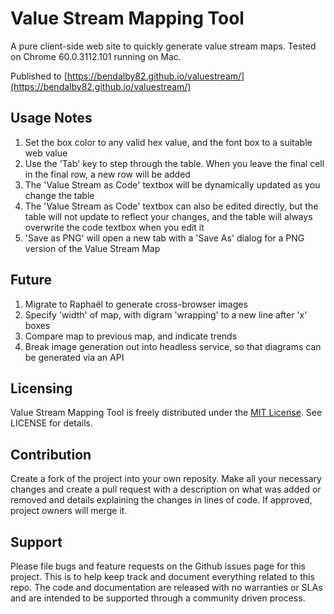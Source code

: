 # Value Stream Mapping Tool
A pure client-side web site to quickly generate value stream maps. Tested on Chrome 60.0.3112.101 running on Mac.

Published to [https://bendalby82.github.io/valuestream/](https://bendalby82.github.io/valuestream/)  
## Usage Notes  
1. Set the box color to any valid hex value, and the font box to a suitable web value  
2. Use the 'Tab' key to step through the table. When you leave the final cell in the final row, a new row will be added  
3. The 'Value Stream as Code' textbox will be dynamically updated as you change the table  
4. The 'Value Stream as Code' textbox can also be edited directly, but the table will not update to reflect your changes, and the table will always overwrite the code textbox when you edit it  
5. 'Save as PNG' will open a new tab with a 'Save As' dialog for a PNG version of the Value Stream Map 
## Future  
1. Migrate to Raphaël to generate cross-browser images  
2. Specify 'width' of map, with digram 'wrapping' to a new line after 'x' boxes  
3. Compare map to previous map, and indicate trends  
4. Break image generation out into headless service, so that diagrams can be generated via an API  
## Licensing
Value Stream Mapping Tool is freely distributed under the [MIT License](https://opensource.org/licenses/MIT). See LICENSE for details.  

## Contribution
Create a fork of the project into your own reposity. Make all your necessary changes and create a pull request with a description on what was added or removed and details explaining the changes in lines of code. If approved, project owners will merge it.  
  
## Support  
Please file bugs and feature requests on the Github issues page for this project. This is to help keep track and document everything related to this repo. The code and documentation are released with no warranties or SLAs and are intended to be supported through a community driven process.  

